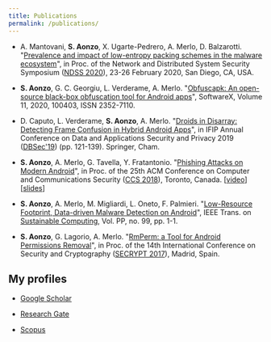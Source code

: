 ```yaml
---
title: Publications
permalink: /publications/
---
```


+ A. Mantovani, **S. Aonzo**, X. Ugarte-Pedrero, A. Merlo, D. Balzarotti. "[Prevalence and impact of low-entropy packing schemes in the malware ecosystem](/papers/Prevalence_and_Impact_of_Low-Entropy_Packing_Schemes_in_the_Malware_Ecosystem.pdf)", in Proc. of the Network and Distributed System Security Symposium ([NDSS 2020](https://www.ndss-symposium.org/ndss2020/accepted-papers/)), 23-26 February 2020, San Diego, CA, USA.

+ **S. Aonzo**, G. C. Georgiu, L. Verderame, A. Merlo. "[Obfuscapk: An open-source black-box obfuscation tool for Android apps](https://www.sciencedirect.com/science/article/pii/S2352711019302791)", SoftwareX, Volume 11, 2020, 100403, ISSN 2352-7110.

+ D. Caputo, L. Verderame, **S. Aonzo**, A. Merlo. "[Droids in Disarray: Detecting Frame Confusion in Hybrid Android Apps](/papers/Droids_in_Disarray_DetectingFrame_ConfusioninHybrid_Android_Apps.pdf)", in IFIP Annual Conference on Data and Applications Security and Privacy 2019 ([DBSec'19](https://dbsec2019.cse.sc.edu/accepted_papers.html)) (pp. 121-139). Springer, Cham.

+ **S. Aonzo**, A. Merlo, G. Tavella, Y. Fratantonio. "[Phishing Attacks on Modern Android](/papers/Phishing_Attacks_on_Modern_Android.pdf)", in Proc. of the 25th ACM Conference on Computer and Communications Security ([CCS 2018](https://www.sigsac.org/ccs/CCS2018/accepted/papers/)), Toronto, Canada. [[video](https://www.youtube.com/watch?v=J1tx4OZ_wMc)] [[slides](https://docs.google.com/presentation/d/1YCQaVhk8Oww9liguba4wiRyGiC8SUlA-Fte7i8F0BTY)]


+ **S. Aonzo**, A. Merlo, M. Migliardi, L. Oneto, F. Palmieri. "[Low-Resource Footprint, Data-driven Malware Detection on Android](/papers/Low-Resource_Footprint,Data-Driven_Malware_Detection_on_Android.pdf)", IEEE Trans. on [Sustainable Computing](https://ieeexplore.ieee.org/xpl/RecentIssue.jsp?punumber=7274860), Vol. PP, no. 99, pp. 1-1.

+ **S. Aonzo**, G. Lagorio, A. Merlo. "[RmPerm: a Tool for Android Permissions Removal](/papers/RmPerm_a_Tool_for_Android_Permissions_Removal.pdf)", in Proc. of the 14th International Conference on Security and Cryptography ([SECRYPT 2017](http://www.icete.org/Abstracts/2017/SECRYPT_2017_Abstracts.htm)), Madrid, Spain.



## My profiles

+ [Google Scholar](https://scholar.google.fr/citations?user=h1RL7s4AAAAJ)

+ [Research Gate](https://www.researchgate.net/profile/Simone_Aonzo)

+ [Scopus](https://www.scopus.com/authid/detail.uri?authorId=57195635255)